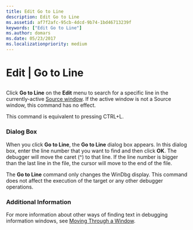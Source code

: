 ```yaml
---
title: Edit Go to Line
description: Edit Go to Line
ms.assetid: af7f2afc-95cb-4dcd-9b74-1bd46713239f
keywords: ["Edit Go to Line"]
ms.author: domars
ms.date: 05/23/2017
ms.localizationpriority: medium
---
```


# Edit | Go to Line


## <span id="ddk_edit_go_to_line_dbg"></span><span id="DDK_EDIT_GO_TO_LINE_DBG"></span>


Click **Go to Line** on the **Edit** menu to search for a specific line in the currently-active [Source window](source-window.md). If the active window is not a Source window, this command has no effect.

This command is equivalent to pressing CTRL+L.

### <span id="dialog_box"></span><span id="DIALOG_BOX"></span>Dialog Box

When you click **Go to Line**, the **Go to Line** dialog box appears. In this dialog box, enter the line number that you want to find and then click **OK**. The debugger will move the caret (^) to that line. If the line number is bigger than the last line in the file, the cursor will move to the end of the file.

The **Go to Line** command only changes the WinDbg display. This command does not affect the execution of the target or any other debugger operations.

### <span id="additional_information"></span><span id="ADDITIONAL_INFORMATION"></span>Additional Information

For more information about other ways of finding text in debugging information windows, see [Moving Through a Window](moving-through-a-window.md).

 

 





